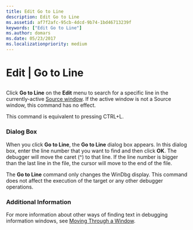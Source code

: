 ```yaml
---
title: Edit Go to Line
description: Edit Go to Line
ms.assetid: af7f2afc-95cb-4dcd-9b74-1bd46713239f
keywords: ["Edit Go to Line"]
ms.author: domars
ms.date: 05/23/2017
ms.localizationpriority: medium
---
```


# Edit | Go to Line


## <span id="ddk_edit_go_to_line_dbg"></span><span id="DDK_EDIT_GO_TO_LINE_DBG"></span>


Click **Go to Line** on the **Edit** menu to search for a specific line in the currently-active [Source window](source-window.md). If the active window is not a Source window, this command has no effect.

This command is equivalent to pressing CTRL+L.

### <span id="dialog_box"></span><span id="DIALOG_BOX"></span>Dialog Box

When you click **Go to Line**, the **Go to Line** dialog box appears. In this dialog box, enter the line number that you want to find and then click **OK**. The debugger will move the caret (^) to that line. If the line number is bigger than the last line in the file, the cursor will move to the end of the file.

The **Go to Line** command only changes the WinDbg display. This command does not affect the execution of the target or any other debugger operations.

### <span id="additional_information"></span><span id="ADDITIONAL_INFORMATION"></span>Additional Information

For more information about other ways of finding text in debugging information windows, see [Moving Through a Window](moving-through-a-window.md).

 

 





